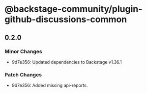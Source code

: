 # @backstage-community/plugin-github-discussions-common

## 0.2.0

### Minor Changes

- 9d7e356: Updated dependencies to Backstage v1.36.1

### Patch Changes

- 9d7e356: Added missing api-reports.
